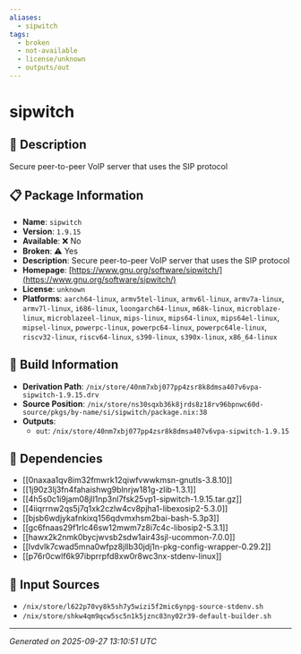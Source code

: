 ```yaml
---
aliases:
  - sipwitch
tags:
  - broken
  - not-available
  - license/unknown
  - outputs/out
---
```


# sipwitch

## 📝 Description

Secure peer-to-peer VoIP server that uses the SIP protocol

## 📋 Package Information

- **Name**: `sipwitch`
- **Version**: `1.9.15`
- **Available**: ❌ No
- **Broken**: ⚠️ Yes
- **Description**: Secure peer-to-peer VoIP server that uses the SIP protocol
- **Homepage**: [https://www.gnu.org/software/sipwitch/](https://www.gnu.org/software/sipwitch/)
- **License**: `unknown`
- **Platforms**: `aarch64-linux`, `armv5tel-linux`, `armv6l-linux`, `armv7a-linux`, `armv7l-linux`, `i686-linux`, `loongarch64-linux`, `m68k-linux`, `microblaze-linux`, `microblazeel-linux`, `mips-linux`, `mips64-linux`, `mips64el-linux`, `mipsel-linux`, `powerpc-linux`, `powerpc64-linux`, `powerpc64le-linux`, `riscv32-linux`, `riscv64-linux`, `s390-linux`, `s390x-linux`, `x86_64-linux`

## 🔧 Build Information

- **Derivation Path**: `/nix/store/40nm7xbj077pp4zsr8k8dmsa407v6vpa-sipwitch-1.9.15.drv`
- **Source Position**: `/nix/store/ns30sqxb36k8jrds8z18rv96bpnwc60d-source/pkgs/by-name/si/sipwitch/package.nix:38`
- **Outputs**:
  - `out`:  `/nix/store/40nm7xbj077pp4zsr8k8dmsa407v6vpa-sipwitch-1.9.15`

## 🔗 Dependencies

- [[0naxaa1qv8im32fmwrk12qiwfvwwkmsn-gnutls-3.8.10]]
- [[1j90z3lj3fn4fahaishwg9blnrjw181g-zlib-1.3.1]]
- [[4h5s0c1i9jam08jll1np3nl7fsk25vp1-sipwitch-1.9.15.tar.gz]]
- [[4iiqrrnw2qs5j7q1xk2czlw4cv8pjha1-libexosip2-5.3.0]]
- [[bjsb6wdjykafnkixq156qdvmxhsm2bai-bash-5.3p3]]
- [[gc6fnaas29f1rlc46sw12mwm7z8i7c4c-libosip2-5.3.1]]
- [[hawx2k2nmk0bycjwvsb2sdw1air43sjl-ucommon-7.0.0]]
- [[lvdvlk7cwad5mna0wfpz8jllb30jdj1n-pkg-config-wrapper-0.29.2]]
- [[p76r0cwlf6k97ibprrpfd8xw0r8wc3nx-stdenv-linux]]

## 📁 Input Sources

- `/nix/store/l622p70vy8k5sh7y5wizi5f2mic6ynpg-source-stdenv.sh`
- `/nix/store/shkw4qm9qcw5sc5n1k5jznc83ny02r39-default-builder.sh`

---
*Generated on 2025-09-27 13:10:51 UTC*
